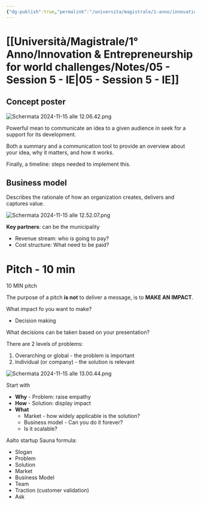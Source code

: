 ```yaml
---
{"dg-publish":true,"permalink":"/universita/magistrale/1-anno/innovation-and-entrepreneurship-for-world-challenges/notes/05-session-5-ie/","tags":["UNI"]}
---
```


# [[Università/Magistrale/1° Anno/Innovation & Entrepreneurship for world challenges/Notes/05 - Session 5 - IE\|05 - Session 5 - IE]]

## Concept poster

![Schermata 2024-11-15 alle 12.06.42.png](/img/user/Universit%C3%A0/Magistrale/1%C2%B0%20Anno/Innovation%20&%20Entrepreneurship%20for%20world%20challenges/Notes/Allegati/Schermata%202024-11-15%20alle%2012.06.42.png)


Powerful mean to communicate an idea to a given audience in seek for a support for its development.

Both a summary and a communication tool to provide an overview about your idea, why it matters, and how it works.

Finally, a timeline: steps needed to implement this.


## Business model

Describes the rationale of how an organization creates, delivers and captures value.

![Schermata 2024-11-15 alle 12.52.07.png](/img/user/Universit%C3%A0/Magistrale/1%C2%B0%20Anno/Innovation%20&%20Entrepreneurship%20for%20world%20challenges/Notes/Allegati/Schermata%202024-11-15%20alle%2012.52.07.png)

**Key partners**: can be the municipality

- Revenue stream: who is going to pay?
- Cost structure: What need to be paid?


# Pitch - 10 min
10 MIN pitch

The purpose of a pitch **is not** to deliver a message, is to **MAKE AN IMPACT**.

What impact fo you want to make?
- Decision making

What decisions can be taken based on your presentation?

There are 2 levels of problems:
1. Overarching or global - the problem is important
2. Individual (or company) - the solution is relevant

![Schermata 2024-11-15 alle 13.00.44.png](/img/user/Universit%C3%A0/Magistrale/1%C2%B0%20Anno/Innovation%20&%20Entrepreneurship%20for%20world%20challenges/Notes/Allegati/Schermata%202024-11-15%20alle%2013.00.44.png)

Start with
- **Why** - Problem: raise empathy
- **How** - Solution: display impact
- **What**
	- Market - how widely applicable is the solution?
	- Business model - Can you do it forever?
	- Is it scalable?


Aalto startup Sauna formula:
- Slogan
- Problem
- Solution
- Market
- Business Model
- Team
- Traction (customer validation)
- Ask


